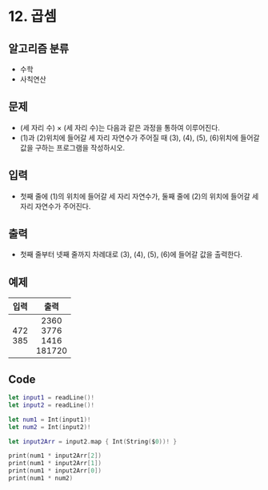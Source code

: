 # 12. 곱셈
## 알고리즘 분류
* 수학
* 사칙연산

## 문제
* (세 자리 수) × (세 자리 수)는 다음과 같은 과정을 통하여 이루어진다.
* (1)과 (2)위치에 들어갈 세 자리 자연수가 주어질 때 (3), (4), (5), (6)위치에 들어갈 값을 구하는 프로그램을 작성하시오.

## 입력
* 첫째 줄에 (1)의 위치에 들어갈 세 자리 자연수가, 둘째 줄에 (2)의 위치에 들어갈 세자리 자연수가 주어진다.

## 출력
* 첫째 줄부터 넷째 줄까지 차례대로 (3), (4), (5), (6)에 들어갈 값을 출력한다.

## 예제
|입력|출력|
|:---:|:---:|
|472<br>385|2360<br> 3776<br>1416<br>181720|

## Code
```swift
let input1 = readLine()!
let input2 = readLine()!

let num1 = Int(input1)!
let num2 = Int(input2)!

let input2Arr = input2.map { Int(String($0))! }

print(num1 * input2Arr[2])
print(num1 * input2Arr[1])
print(num1 * input2Arr[0])
print(num1 * num2)
```